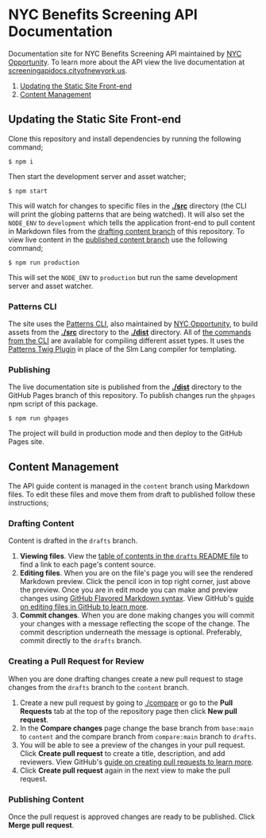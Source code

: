 # NYC Benefits Screening API Documentation

Documentation site for NYC Benefits Screening API maintained by [NYC Opportunity](https://github.com/NYCOpportunity). To learn more about the API view the live documentation at [screeningapidocs.cityofnewyork.us](https://screeningapidocs.cityofnewyork.us).

1. [Updating the Static Site Front-end](#updating-the-static-site-front-end)
2. [Content Management](#content-management)

## Updating the Static Site Front-end

Clone this repository and install dependencies by running the following command;

```console
$ npm i
```

Then start the development server and asset watcher;

```console
$ npm start
```

This will watch for changes to specific files in the [**./src**](src) directory (the CLI will print the globing patterns that are being watched). It will also set the `NODE_ENV` to `development` which tells the application front-end to pull content in Markdown files from the [drafting content branch](https://github.com/CityOfNewYork/screeningapi-docs/tree/drafts) of this repository. To view live content in the [published content branch](https://github.com/CityOfNewYork/screeningapi-docs/tree/content) use the following command;

```console
$ npm run production
```

This will set the `NODE_ENV` to `production` but run the same development server and asset watcher.

### Patterns CLI

The site uses the [Patterns CLI](https://github.com/CityOfNewYork/patterns-cli), also maintained by [NYC Opportunity](https://github.com/NYCOpportunity), to build assets from the [**./src**](src) directory to the [**./dist**](dist) directory. All of [the commands from the CLI](https://github.com/CityOfNewYork/patterns-cli#commands) are available for compiling different asset types. It uses the [Patterns Twig Plugin](https://github.com/CityOfNewYork/patterns-plugin-twig) in place of the Slm Lang compiler for templating.

### Publishing

The live documentation site is published from the [**./dist**](dist) directory to the GitHub Pages branch of this repository. To publish changes run the `ghpages` npm script of this package.

```console
$ npm run ghpages
```

The project will build in production mode and then deploy to the GitHub Pages site.

## Content Management

The API guide content is managed in the `content` branch using Markdown files. To edit these files and move them from draft to published follow these instructions;

### Drafting Content

Content is drafted in the `drafts` branch.

1. **Viewing files**. View the [table of contents in the `drafts` README file](https://github.com/CityOfNewYork/screeningapi-docs/blob/drafts/README.md) to find a link to each page's content source.
1. **Editing files**. When you are on the file's page you will see the rendered Markdown preview. Click the pencil icon in top right corner, just above the preview. Once you are in edit mode you can make and preview changes using [GitHub Flavored Markdown syntax](https://guides.github.com/features/mastering-markdown/). View GitHub's [guide on editing files in GitHub to learn more](https://docs.github.com/en/github/managing-files-in-a-repository/editing-files-in-your-repository).
1. **Commit changes**. When you are done making changes you will commit your changes with a message reflecting the scope of the change. The commit description underneath the message is optional. Preferably, commit directly to the `drafts` branch.

### Creating a Pull Request for Review

When you are done drafting changes create a new pull request to stage changes from the `drafts` branch to the `content` branch.

1. Create a new pull request by going to [./compare](https://github.com/CityOfNewYork/screeningapi-docs/compare) or go to the **Pull Requests** tab at the top of the repository page then click **New pull request**.
1. In the **Compare changes** page change the base branch from `base:main` to `content` and the compare branch from `compare:main` branch to `drafts`.
1. You will be able to see a preview of the changes in your pull request. Click **Create pull request** to create a title, description, and add reviewers. View GitHub's [guide on creating pull requests to learn more](https://docs.github.com/en/github/collaborating-with-issues-and-pull-requests/creating-a-pull-request).
1. Click **Create pull request** again in the next view to make the pull request.

### Publishing Content

Once the pull request is approved changes are ready to be published. Click **Merge pull request**.
